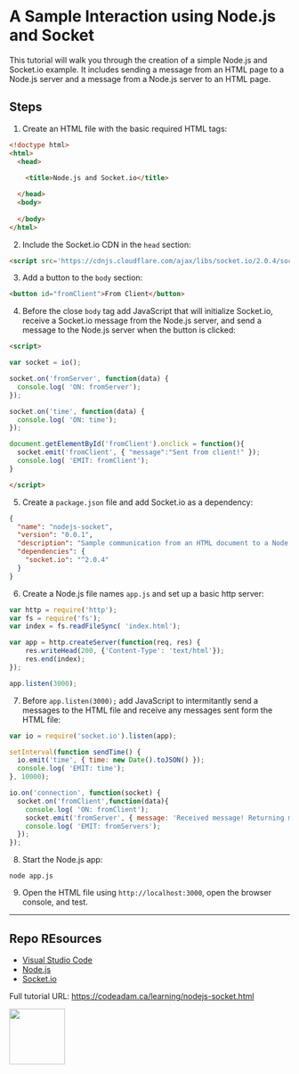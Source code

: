 # A Sample Interaction using Node.js and Socket

This tutorial will walk you through the creation of a simple Node.js and Socket.io example. It includes sending a message from an HTML page to a Node.js server and a message from a Node.js server to an HTML page. 

## Steps

1. Create an HTML file with the basic required HTML tags:

```html
<!doctype html>
<html>
  <head>
    
    <title>Node.js and Socket.io</title>

  </head>
  <body> 
       
  </body>
</html>
```

2. Include the Socket.io CDN in the `head` section:

```html
<script src='https://cdnjs.cloudflare.com/ajax/libs/socket.io/2.0.4/socket.io.js'></script>
```

3. Add a button to the `body` section:

```html
<button id="fromClient">From Client</button>
```

4. Before the close `body` tag add JavaScript that will initialize Socket.io, receive a Socket.io message from the Node.js server, and send a message to the Node.js server when the button is clicked:

```html
<script>

var socket = io();

socket.on('fromServer', function(data) {
  console.log( 'ON: fromServer');
});

socket.on('time', function(data) {
  console.log( 'ON: time');
});

document.getElementById('fromClient').onclick = function(){
  socket.emit('fromClient', { "message":"Sent from client!" });
  console.log( 'EMIT: fromClient');
}

</script>
```

5. Create a `package.json` file and add Socket.io as a dependency:

```json
{
  "name": "nodejs-socket",
  "version": "0.0.1",
  "description": "Sample communication from an HTML document to a Node.js server using Socket.io.",
  "dependencies": {
    "socket.io": "^2.0.4"
  }
}
```

6. Create a Node.js file names `app.js` and set up a basic http server:

```javascript
var http = require('http');
var fs = require('fs');
var index = fs.readFileSync( 'index.html');

var app = http.createServer(function(req, res) {
    res.writeHead(200, {'Content-Type': 'text/html'});
    res.end(index);
});

app.listen(3000);
```

7. Before `app.listen(3000);` add JavaScript to intermitantly send a messages to the HTML file and receive any messages sent form the HTML file:

```javascript
var io = require('socket.io').listen(app);

setInterval(function sendTime() {
  io.emit('time', { time: new Date().toJSON() });
  console.log( 'EMIT: time');
}, 10000);

io.on('connection', function(socket) {
  socket.on('fromClient',function(data){
    console.log( 'ON: fromClient');
    socket.emit('fromServer', { message: 'Received message! Returning message!!' });
    console.log( 'EMIT: fromServers');
  });
});
```

8. Start the Node.js app:

```
node app.js
```

9. Open the HTML file using `http://localhost:3000`, open the browser console, and test.

***

## Repo REsources

* [Visual Studio Code](https://code.visualstudio.com/)
* [Node.js](https://nodejs.org/en/)
* [Socket.io](https://socket.io/)

Full tutorial URL: https://codeadam.ca/learning/nodejs-socket.html

<a href="https://codeadam.ca">
<img src="https://codeadam.ca/images/code-block.png" width="100">
</a>
